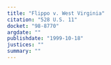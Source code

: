 ```yaml
---
title: "Flippo v. West Virginia"
citation: "528 U.S. 11"
docket: "98-8770"
argdate: ""
publishdate: "1999-10-18"
justices: ""
summary: ""
---
```


